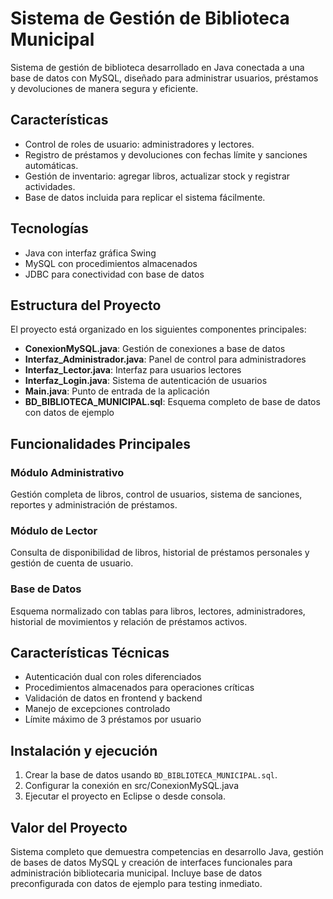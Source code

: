 # Sistema de Gestión de Biblioteca Municipal

Sistema de gestión de biblioteca desarrollado en Java conectada a una base de datos con MySQL, diseñado para administrar usuarios, préstamos y devoluciones de manera segura y eficiente.

## Características

- Control de roles de usuario: administradores y lectores.
- Registro de préstamos y devoluciones con fechas límite y sanciones automáticas.
- Gestión de inventario: agregar libros, actualizar stock y registrar actividades.
- Base de datos incluida para replicar el sistema fácilmente.

## Tecnologías

- Java con interfaz gráfica Swing
- MySQL con procedimientos almacenados
- JDBC para conectividad con base de datos

## Estructura del Proyecto

El proyecto está organizado en los siguientes componentes principales:

- **ConexionMySQL.java**: Gestión de conexiones a base de datos
- **Interfaz_Administrador.java**: Panel de control para administradores
- **Interfaz_Lector.java**: Interfaz para usuarios lectores
- **Interfaz_Login.java**: Sistema de autenticación de usuarios
- **Main.java**: Punto de entrada de la aplicación
- **BD_BIBLIOTECA_MUNICIPAL.sql**: Esquema completo de base de datos con datos de ejemplo

## Funcionalidades Principales

### Módulo Administrativo
Gestión completa de libros, control de usuarios, sistema de sanciones, reportes y administración de préstamos.

### Módulo de Lector
Consulta de disponibilidad de libros, historial de préstamos personales y gestión de cuenta de usuario.

### Base de Datos
Esquema normalizado con tablas para libros, lectores, administradores, historial de movimientos y relación de préstamos activos.

## Características Técnicas

- Autenticación dual con roles diferenciados
- Procedimientos almacenados para operaciones críticas
- Validación de datos en frontend y backend
- Manejo de excepciones controlado
- Límite máximo de 3 préstamos por usuario

## Instalación y ejecución

1. Crear la base de datos usando `BD_BIBLIOTECA_MUNICIPAL.sql`.
2. Configurar la conexión en src/ConexionMySQL.java
3. Ejecutar el proyecto en Eclipse o desde consola.

## Valor del Proyecto

Sistema completo que demuestra competencias en desarrollo Java, gestión de bases de datos MySQL y creación de interfaces funcionales para administración bibliotecaria municipal. Incluye base de datos preconfigurada con datos de ejemplo para testing inmediato.
